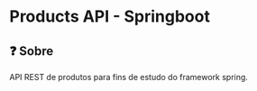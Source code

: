 # Products API - Springboot 

## :question: Sobre

API REST de produtos para fins de estudo do framework spring.

